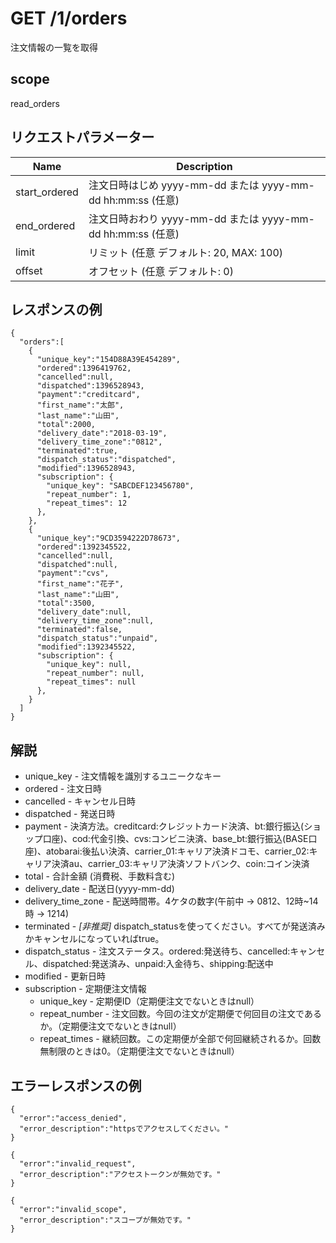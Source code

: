 # GET /1/orders

注文情報の一覧を取得

## scope

read_orders

## リクエストパラメーター

| Name          | Description                                                 |
|---------------|-------------------------------------------------------------|
| start_ordered | 注文日時はじめ yyyy-mm-dd または yyyy-mm-dd hh:mm:ss (任意) |
| end_ordered   | 注文日時おわり yyyy-mm-dd または yyyy-mm-dd hh:mm:ss (任意) |
| limit         | リミット (任意 デフォルト: 20, MAX: 100)                    |
| offset        | オフセット (任意 デフォルト: 0)                             |

## レスポンスの例
```
{
  "orders":[
    {
      "unique_key":"154D88A39E454289",
      "ordered":1396419762,
      "cancelled":null,
      "dispatched":1396528943,
      "payment":"creditcard",
      "first_name":"太郎",
      "last_name":"山田",
      "total":2000,
      "delivery_date":"2018-03-19",
      "delivery_time_zone":"0812",
      "terminated":true,
      "dispatch_status":"dispatched",
      "modified":1396528943,
      "subscription": {
        "unique_key": "SABCDEF123456780",
        "repeat_number": 1,
        "repeat_times": 12
      },
    },
    {
      "unique_key":"9CD3594222D78673",
      "ordered":1392345522,
      "cancelled":null,
      "dispatched":null,
      "payment":"cvs",
      "first_name":"花子",
      "last_name":"山田",
      "total":3500,
      "delivery_date":null,
      "delivery_time_zone":null,
      "terminated":false,
      "dispatch_status":"unpaid",
      "modified":1392345522,
      "subscription": {
        "unique_key": null,
        "repeat_number": null,
        "repeat_times": null
      },
    }
  ]
}
```

## 解説

* unique_key - 注文情報を識別するユニークなキー
* ordered - 注文日時
* cancelled - キャンセル日時
* dispatched - 発送日時
* payment - 決済方法。creditcard:クレジットカード決済、bt:銀行振込(ショップ口座)、cod:代金引換、cvs:コンビニ決済、base_bt:銀行振込(BASE口座)、atobarai:後払い決済、carrier_01:キャリア決済ドコモ、carrier_02:キャリア決済au、carrier_03:キャリア決済ソフトバンク、coin:コイン決済
* total - 合計金額 (消費税、手数料含む)
* delivery_date - 配送日(yyyy-mm-dd)
* delivery_time_zone - 配送時間帯。4ケタの数字(午前中 -> 0812、12時~14時 -> 1214)
* terminated - *[非推奨]* dispatch_statusを使ってください。すべてが発送済みかキャンセルになっていればtrue。
* dispatch_status - 注文ステータス。ordered:発送待ち、cancelled:キャンセル、dispatched:発送済み、unpaid:入金待ち、shipping:配送中
* modified - 更新日時
* subscription - 定期便注文情報
  * unique_key - 定期便ID（定期便注文でないときはnull）
  * repeat_number - 注文回数。今回の注文が定期便で何回目の注文であるか。（定期便注文でないときはnull）
  * repeat_times - 継続回数。この定期便が全部で何回継続されるか。回数無制限のときは0。（定期便注文でないときはnull）

## エラーレスポンスの例

```
{
  "error":"access_denied",
  "error_description":"httpsでアクセスしてください。"
}
```
```
{
  "error":"invalid_request",
  "error_description":"アクセストークンが無効です。"
}
```
```
{
  "error":"invalid_scope",
  "error_description":"スコープが無効です。"
}
```
